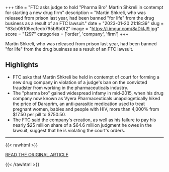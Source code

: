 +++
title = "FTC asks judge to hold \"Pharma Bro\" Martin Shkreli in contempt for starting a new drug firm"
description = "Martin Shkreli, who was released from prison last year, had been banned \"for life\" from the drug business as a result of an FTC lawsuit."
date = "2023-01-20 21:18:39"
slug = "63cb05105ec1edb795b8b0f2"
image = "https://i.imgur.com/8aDkIJ9.jpg"
score = "1297"
categories = ['order', 'company', 'firm']
+++

Martin Shkreli, who was released from prison last year, had been banned \"for life\" from the drug business as a result of an FTC lawsuit.

## Highlights

- FTC asks that Martin Shkreli be held in contempt of court for forming a new drug company in violation of a judge's ban on the convicted fraudster from working in the pharmaceuticals industry.
- The "pharma bro" gained widespread infamy in mid-2015, when his drug company now known as Vyera Pharmaceuticals unapologetically hiked the price of Daraprim, an anti-parasitic medication used to treat pregnant women, babies and people with HIV, more than 4,000% from $17.50 per pill to $750.50.
- The FTC said the company's creation, as well as his failure to pay his nearly $25 million share of a $64.6 million judgment he owes in the lawsuit, suggest that he is violating the court's orders.

---

{{< rawhtml >}}
  <p class="article-category">
    <a target="_blank" href="https://www.cnbc.com/2023/01/20/ftc-asks-judge-to-hold-martin-shkreli-in-contempt-of-court-for-forming-new-drug-firm.html">READ THE ORIGINAL ARTICLE</a>
  </p>
{{< /rawhtml >}}

